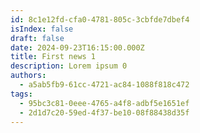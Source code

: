 ```yaml
---
id: 8c1e12fd-cfa0-4781-805c-3cbfde7dbef4
isIndex: false
draft: false
date: 2024-09-23T16:15:00.000Z
title: First news 1
description: Lorem ipsum 0
authors:
  - a5ab5fb9-61cc-4721-ac84-1088f818c472
tags:
  - 95bc3c81-0eee-4765-a4f8-adbf5e1651ef
  - 2d1d7c20-59ed-4f37-be10-08f88438d35f
---
```

